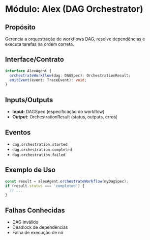 # Módulo: Alex (DAG Orchestrator)

## Propósito
Gerencia a orquestração de workflows DAG, resolve dependências e executa tarefas na ordem correta.

## Interface/Contrato
```typescript
interface AlexAgent {
  orchestrateWorkflow(dag: DAGSpec): OrchestrationResult;
  emitEvent(event: TraceEvent): void;
}
```

## Inputs/Outputs
- **Input:** DAGSpec (especificação do workflow)
- **Output:** OrchestrationResult (status, outputs, erros)

## Eventos
- `dag.orchestration.started`
- `dag.orchestration.completed`
- `dag.orchestration.failed`

## Exemplo de Uso
```typescript
const result = alexAgent.orchestrateWorkflow(myDagSpec);
if (result.status === 'completed') {
  // ...
}
```

## Falhas Conhecidas
- DAG inválido
- Deadlock de dependências
- Falha de execução de nó 